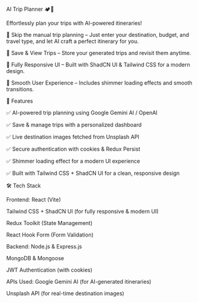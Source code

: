 AI Trip Planner 🏕️🤖

Effortlessly plan your trips with AI-powered itineraries!

🔹 Skip the manual trip planning – Just enter your destination, budget, and travel type, and let AI craft a perfect itinerary for you.

🔹 Save & View Trips – Store your generated trips and revisit them anytime.

🔹 Fully Responsive UI – Built with ShadCN UI & Tailwind CSS for a modern design.

🔹 Smooth User Experience – Includes shimmer loading effects and smooth transitions.

🚀 Features

✅ AI-powered trip planning using Google Gemini AI / OpenAI

✅ Save & manage trips with a personalized dashboard

✅ Live destination images fetched from Unsplash API

✅ Secure authentication with cookies & Redux Persist

✅ Shimmer loading effect for a modern UI experience

✅ Built with Tailwind CSS + ShadCN UI for a clean, responsive design

🛠️ Tech Stack

Frontend:
React (Vite)

Tailwind CSS + ShadCN UI (for fully responsive & modern UI)

Redux Toolkit (State Management)

React Hook Form (Form Validation)

Backend:
Node.js & Express.js

MongoDB & Mongoose

JWT Authentication (with cookies)

APIs Used:
Google Gemini AI (for AI-generated itineraries)

Unsplash API (for real-time destination images)
